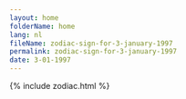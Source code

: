 ```yaml
---
layout: home
folderName: home
lang: nl
fileName: zodiac-sign-for-3-january-1997
permalink: zodiac-sign-for-3-january-1997
date: 3-01-1997
---
```

{% include zodiac.html %}
